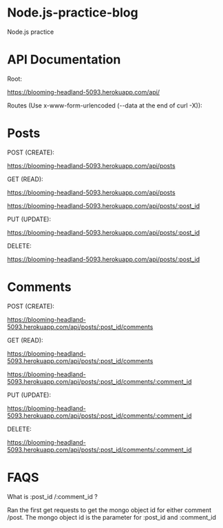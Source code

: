 # Node.js-practice-blog
Node.js practice 

# API Documentation

Root: 

https://blooming-headland-5093.herokuapp.com/api/

Routes (Use x-www-form-urlencoded (--data at the end of curl -X)):

# Posts

POST (CREATE):

https://blooming-headland-5093.herokuapp.com/api/posts

GET (READ):

https://blooming-headland-5093.herokuapp.com/api/posts

https://blooming-headland-5093.herokuapp.com/api/posts/:post_id

PUT (UPDATE):

https://blooming-headland-5093.herokuapp.com/api/posts/:post_id

DELETE:

https://blooming-headland-5093.herokuapp.com/api/posts/:post_id

# Comments

POST (CREATE):

https://blooming-headland-5093.herokuapp.com/api/posts/:post_id/comments

GET (READ):

https://blooming-headland-5093.herokuapp.com/api/posts/:post_id/comments

https://blooming-headland-5093.herokuapp.com/api/posts/:post_id/comments/:comment_id

PUT (UPDATE):

https://blooming-headland-5093.herokuapp.com/api/posts/:post_id/comments/:comment_id

DELETE:

https://blooming-headland-5093.herokuapp.com/api/posts/:post_id/comments/:comment_id

# FAQS

What is :post_id /:comment_id ?

Ran the first get requests to get the mongo object id for either comment /post. The mongo object id is the parameter for :post_id and :comment_id


